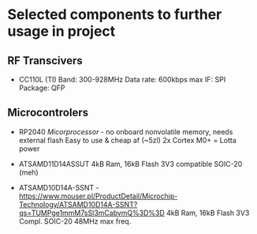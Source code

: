 # Selected components to further usage in project

## RF Transcivers

- CC110L (TI)
  Band: 300-928MHz
  Data rate: 600kbps max
  IF: SPI
  Package: QFP

## Microcontrolers

- RP2040
  *Micorprocessor* - no onboard nonvolatile memory, needs external flash
  Easy to use & cheap af (~5zl)
  2x Cortex M0+ = Lotta power

- ATSAMD11D14ASSUT
  4kB Ram, 16kB Flash
  3V3 compatible
  SOIC-20 (meh)

- ATSAMD10D14A-SSNT - https://www.mouser.pl/ProductDetail/Microchip-Technology/ATSAMD10D14A-SSNT?qs=TUMPge1mmM7sSl3mCabvmQ%3D%3D
  4kB Ram, 16kB Flash
  3V3 Compl.
  SOIC-20
  48MHz max freq.

